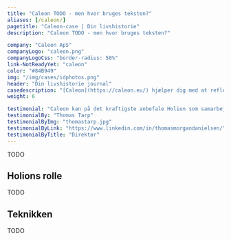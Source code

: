 ```yaml
---
title: "Caleon TODO - men hvor bruges teksten?"
aliases: [/caleon/]
pagetitle: "Caleon-case | Din livshistorie"
description: "Caleon TODO - men hvor bruges teksten?"

company: "Caleon ApS"
companyLogo: "caleon.png"
companyLogoCss: "border-radius: 50%"
link-NotReadyYet: "caleon"
color: "#84B949"
img: "/img/cases/idphotos.png"
header: "Din livshistorie journal"
casedescription: "[Caleon](https://caleon.eu/) hjælper dig med at reflektere over dit liv og skrive... TODO"
weight: 6

testimonial: "Caleon kan på det kraftigste anbefale Holion som samarbejdspartner. I udviklingen af Caleon’s app til refleksion over livshistorier, er jeg blevet mødt af kompetent sparring, særligt ift. den tekniske arkitektur. Holion udstråler faglig stolthed, arbejdsglæde og oprigtig interesse i at levere en løsning efter behov og inden for realistiske rammer."
testimonialBy: "Thomas Tarp"
testimonialByImg: "thomastarp.jpg"
testimonialByLink: "https://www.linkedin.com/in/thomasmorgandanielsen/"
testimonialByTitle: "Direktør"
---
```

 
TODO

Holions rolle
---

TODO

Teknikken
---

TODO